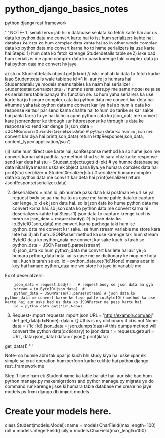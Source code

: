 # python_django_basics_notes
python django rest framework


'''
NOTE- 1. serializers= jab hum database se data ko fetch karte hai aur us data ko python data me convert karte hai to ise hum serializers kahte hai. databas ke data ko hum complex data kahte hai so 
                                  in other words complex data ko python data me convert karna ho to hume serializers ka use karte hai
Steps: 1) hum data ko fetch karenge Studendetails table se
           2) iske bad hum serializer me apne complex data ko pass karenge taki complex data jo hai python data me convert ho jaye
             
a) stu = Studentdetails.object.get(id=id)   // iska matlab ki data ko fetch karke laao Studentdetails wale table se id =1 ki. aur ye jo humara hai Studentdetails ye models means tables ka naam hai
    serializer = StudentdetailsSerializer(stu) // humne serializers.py me same model ke jaise ek serializers table banaya tha function se. so hum yaha serialiers ka use karte hai jo humare complex data ko python data me convert kar deta hai
    #humne yaha tak python data me convert kar liya hai ab hum is data ko response ke taur par send karna chahte hai to hum do tarike se kar sakte hai pahla tarika to ye hai ki hum apne python data ko json_data me convert kare jsonrenderer ke through aur httpresponse ke through is data ke response ko send kar denge
  (i)  json_data = JSONRenderer().render(serializer.data) # python data ko humne json me convert kar diya hai
    print(json_data)
    return HttpResponse(json_data, content_type='application/json')
    
(ii)   isme hum direct use karte hai jsonResponse method ka so hume json me convert karna nahi padhta. ye method khud se hi sara chiz karke response send kar deta hai
    stu = Student.objects.get(id=pk)       # ye humne database se data nikal liya means uska ek object bana liya. ye humara complex data hai
    print(stu)
    serializer = StudentSerializer(stu) # serializer humare complex data ko python data me convert kar deta hai
    print(serializer)
    return JsonResponse(serializer.data)

2. deserializers = man lo jab humare pass data kisi postman ke url se ya request body se aa rha hai to us case me hume pahle data ko capture kar lenge. jo ki ek json data hai. so is json data ko hume python data me convert karna hai. so json data ko python data me convert karna hi deserializers kahte hai
Steps: 1) json data ko capture krenge kuch is tarah se   json_data = request.body()
           2) is json data ko io.ByteIO(json_data) me convert karna padhega taki hum ise python_data me convert kar sake. ise hum stream variable me store kara lete hai
           3) ab hum JSONParser method ka use karenge taki hum stream ByteIO data ko python_data me convert kar sake kuch is tarah se python_data = JSONParser().parse(stream)                 
           4) json_data ko hum python_data me convert kar lete hai aur ye jo humara python_data hota hai is case me ye dictionary ke roop me hota hai. kuch is tarah se ex.  id = python_data.get('id',None) means agar id key hai humare python_data me wo store ho jaye id variable me

Ex of deserializers:

        json_data = request.body()   # request body se json data aa gya
        stream = io.ByteIO(json_data)  #
        python_data = JSONParser().parse(stream) # json data ko python_data me convert karne ke liye pahle io.ByteIO() method ka use karte hai aur uske bad us data ko JSONParser me pass karte hai
        id = python_data.get('id',None)
        
        
3)  Request- 
import requests
import json
URL = 'http://example.com/api'
def get_data(id=None):
    data = {}                            #this is my dictionary
    if id is not None:
        data = {'id': id}
        json_data = json.dumps(data)    # this dumps method will convert the python data(dictionary) to json data 
        r = requests.get(url = URL, data=json_data) 
        data = r.json()
        print(data)
        
        
get_data(1)
'''

Note- so humne abhi tak upar jo kuch bhi study kiya hai uske upar ek simple sa crud operation hum perform karke dekhte hai python django rest_framework me

Step-1 isme hum ek Student name ka table banate hai. aur iske bad hum python manage.py makemigrations and python manage.py migrate ye do command run karenge jisse ki humara table database me create ho jaye
models.py
from django.db import models
# Create your models here.
class Student(models.Model):
    name = models.CharField(max_length=100)
    roll = models.IntegerField()
    city = models.CharField(max_length=100)


